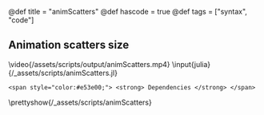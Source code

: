 @def title = "animScatters"
@def hascode = true
@def tags = ["syntax", "code"]

## Animation scatters size

\video{/assets/scripts/output/animScatters.mp4}
\input{julia}{/_assets/scripts/animScatters.jl}
~~~
<span style="color:#e53e00;"> <strong> Dependencies </strong> </span>
~~~
\prettyshow{/_assets/scripts/animScatters}
